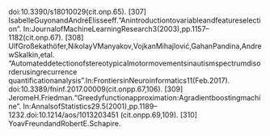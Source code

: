 doi:10.3390/s18010029(cit.onp.65).
[307] IsabelleGuyonandAndréElisseeff.“Anintroductiontovariableandfeatureselection”.
In:JournalofMachineLearningResearch3(2003),pp.1157–1182(cit.onp.67).
[308] UlfGroßekathöfer,NikolayVManyakov,VojkanMihajlović,GahanPandina,AndrewSkalkin,etal.
“Automateddetectionofstereotypicalmotormovementsinautismspectrumdisorderusingrecurrence
quantificationanalysis”.In:FrontiersinNeuroinformatics11(Feb.2017).
doi:10.3389/fninf.2017.00009(cit.onpp.67,106).
[309] JeromeH.Friedman.“Greedyfunctionapproximation:Agradientboostingmachine”.
In:AnnalsofStatistics29.5(2001),pp.1189–1232.doi:10.1214/aos/1013203451
(cit.onpp.69,109).
[310] YoavFreundandRobertE.Schapire.